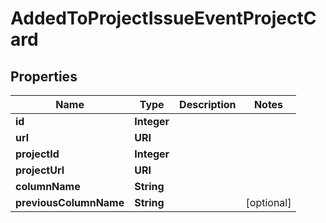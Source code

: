 

# AddedToProjectIssueEventProjectCard


## Properties

| Name | Type | Description | Notes |
|------------ | ------------- | ------------- | -------------|
|**id** | **Integer** |  |  |
|**url** | **URI** |  |  |
|**projectId** | **Integer** |  |  |
|**projectUrl** | **URI** |  |  |
|**columnName** | **String** |  |  |
|**previousColumnName** | **String** |  |  [optional] |



